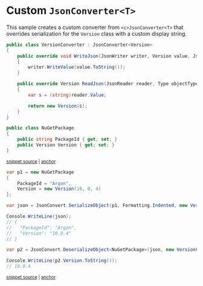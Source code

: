 # Custom `JsonConverter<T>`

This sample creates a custom converter from `<c>JsonConverter<T>` that overrides serialization for the `Version` class with a custom display string.

<!-- snippet: CustomJsonConverterGenericTypes -->
<a id='snippet-customjsonconvertergenerictypes'></a>
```cs
public class VersionConverter : JsonConverter<Version>
{
    public override void WriteJson(JsonWriter writer, Version value, JsonSerializer serializer)
    {
        writer.WriteValue(value.ToString());
    }

    public override Version ReadJson(JsonReader reader, Type objectType, Version existingValue, bool hasExistingValue, JsonSerializer serializer)
    {
        var s = (string)reader.Value;

        return new Version(s);
    }
}

public class NuGetPackage
{
    public string PackageId { get; set; }
    public Version Version { get; set; }
}
```
<sup><a href='/src/Tests/Documentation/Samples/Serializer/CustomJsonConverterGeneric.cs#L32-L53' title='Snippet source file'>snippet source</a> | <a href='#snippet-customjsonconvertergenerictypes' title='Start of snippet'>anchor</a></sup>
<!-- endSnippet -->

<!-- snippet: CustomJsonConverterGenericUsage -->
<a id='snippet-customjsonconvertergenericusage'></a>
```cs
var p1 = new NuGetPackage
{
    PackageId = "Argon",
    Version = new Version(10, 0, 4)
};

var json = JsonConvert.SerializeObject(p1, Formatting.Indented, new VersionConverter());

Console.WriteLine(json);
// {
//   "PackageId": "Argon",
//   "Version": "10.0.4"
// }

var p2 = JsonConvert.DeserializeObject<NuGetPackage>(json, new VersionConverter());

Console.WriteLine(p2.Version.ToString());
// 10.0.4
```
<sup><a href='/src/Tests/Documentation/Samples/Serializer/CustomJsonConverterGeneric.cs#L58-L77' title='Snippet source file'>snippet source</a> | <a href='#snippet-customjsonconvertergenericusage' title='Start of snippet'>anchor</a></sup>
<!-- endSnippet -->
